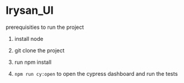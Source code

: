 # Irysan_UI

prerequisities to run the project

  1. install node

1. git clone the project

2. run npm install

3. `npm run cy:open` to open the cypress dashboard and run the tests



